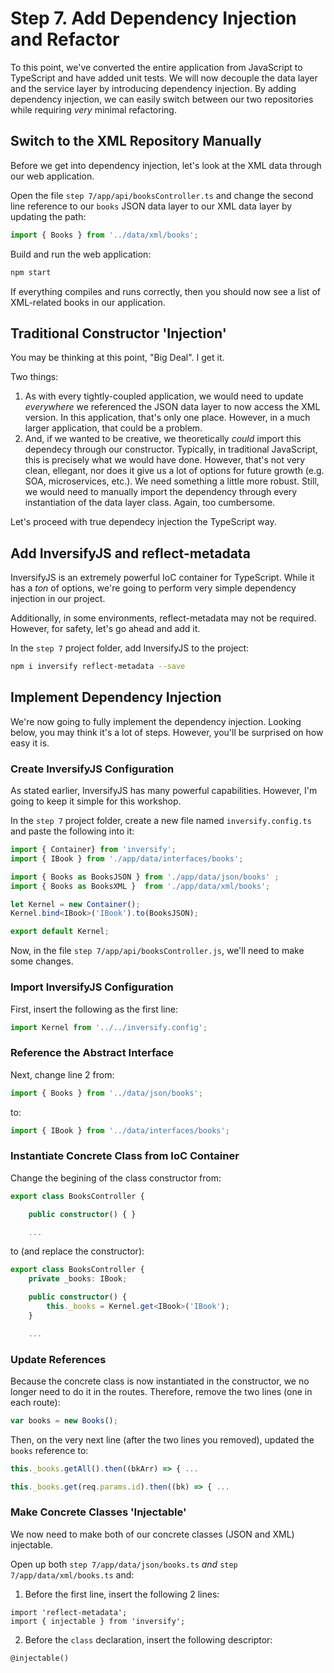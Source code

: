 # Step 7. Add Dependency Injection and Refactor
To this point, we've converted the entire application from JavaScript to TypeScript and have added unit tests.  We will now decouple the data layer and the service layer by introducing dependency injection.  By adding dependency injection, we can easily switch between our two repositories while requiring _very_ minimal refactoring.

## Switch to the XML Repository Manually
Before we get into dependency injection, let's look at the XML data through our web application.

Open the file `step 7/app/api/booksController.ts` and change the second line reference to our `books` JSON data layer to our XML data layer by updating the path:
```ts
import { Books } from '../data/xml/books';
```

Build and run the web application:
```bash
npm start
```

If everything compiles and runs correctly, then you should now see a list of XML-related books in our application.

## Traditional Constructor 'Injection'
You may be thinking at this point, "Big Deal".  I get it.  

Two things:

  1. As with every tightly-coupled application, we would need to update _everywhere_ we referenced the JSON data layer to now access the XML version.  In this application, that's only one place.  However, in a much larger application, that could be a problem.
  2. And, if we wanted to be creative, we theoretically _could_ import this dependecy through our constructor.  Typically, in traditional JavaScript, this is precisely what we would have done.  However, that's not very clean, ellegant, nor does it give us a lot of options for future growth (e.g. SOA, microservices, etc.). We need something a little more robust. Still, we would need to manually import the dependency through every instantiation of the data layer class. Again, too cumbersome.

Let's proceed with true dependecy injection the TypeScript way.

## Add InversifyJS and reflect-metadata
InversifyJS is an extremely powerful IoC container for TypeScript.  While it has a _ton_ of options, we're going to perform very simple dependency injection in our project.

Additionally, in some environments, reflect-metadata may not be required.  However, for safety, let's go ahead and add it.

In the `step 7` project folder, add InversifyJS to the project:
```bash
npm i inversify reflect-metadata --save
```

## Implement Dependency Injection
We're now going to fully implement the dependency injection.  Looking below, you may think it's a lot of steps.  However, you'll be surprised on how easy it is.

### Create InversifyJS Configuration
As stated earlier, InversifyJS has many powerful capabilities.  However, I'm going to keep it simple for this workshop.

In the `step 7` project folder, create a new file named `inversify.config.ts` and paste the following into it:
```ts
import { Container} from 'inversify';
import { IBook } from './app/data/interfaces/books';

import { Books as BooksJSON } from './app/data/json/books' ;
import { Books as BooksXML }  from './app/data/xml/books';

let Kernel = new Container();
Kernel.bind<IBook>('IBook').to(BooksJSON);

export default Kernel;
```

Now, in the file `step 7/app/api/booksController.js`, we'll need to make some changes.

### Import InversifyJS Configuration
First, insert the following as the first line:
```ts
import Kernel from '../../inversify.config';
```

### Reference the Abstract Interface
Next, change line 2 from:
```ts
import { Books } from '../data/json/books';
```
to:
```ts
import { IBook } from '../data/interfaces/books';
```

### Instantiate Concrete Class from IoC Container
Change the begining of the class constructor from:
```ts
export class BooksController {

    public constructor() { }

    ...
```
to (and replace the constructor):
```ts
export class BooksController {
    private _books: IBook;

    public constructor() { 
        this._books = Kernel.get<IBook>('IBook');
    }

    ...
```

### Update References
Because the concrete class is now instantiated in the constructor, we no longer need to do it in the routes. Therefore, remove the two lines (one in each route):
```ts
var books = new Books();
```

Then, on the very next line (after the two lines you removed), updated the `books` reference to:
```ts
this._books.getAll().then((bkArr) => { ...

this._books.get(req.params.id).then((bk) => { ...
```

### Make Concrete Classes 'Injectable'
We now need to make both of our concrete classes (JSON and XML) injectable.

Open up both `step 7/app/data/json/books.ts` _and_ `step 7/app/data/xml/books.ts` and:

  1. Before the first line, insert the following 2 lines:

  ```tsc
  import 'reflect-metadata';
  import { injectable } from 'inversify';
  ```
  2. Before the `class` declaration, insert the following descriptor:
  ```tsc
  @injectable()
  ```